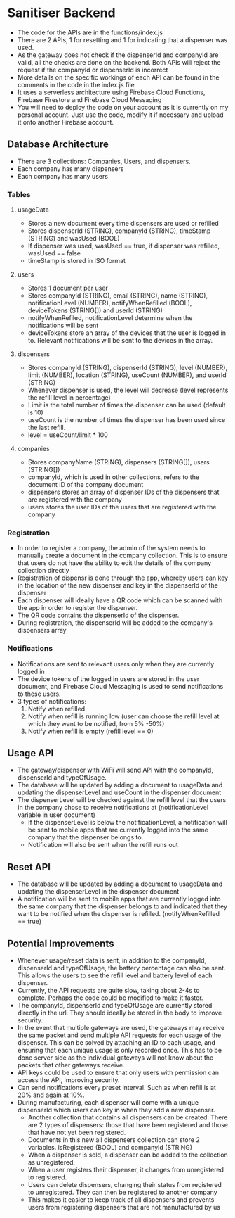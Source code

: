 # Sanitiser Backend
- The code for the APIs are in the functions/index.js
- There are 2 APIs, 1 for resetting and 1 for indicating that a dispenser was used.
- As the gateway does not check if the dispenserId and companyId are valid, all the checks are done on the backend. Both APIs will reject the request if the companyId or dispenserId is incorrect
- More details on the specific workings of each API can be found in the comments in the code in the index.js file
- It uses a serverless architecture using Firebase Cloud Functions, Firebase Firestore and Firebase Cloud Messaging
- You will need to deploy the code on your account as it is currently on my personal account. Just use the code, modify it if necessary and upload it onto another Firebase account.

## Database Architecture
- There are 3 collections: Companies, Users, and dispensers.
- Each company has many dispensers
- Each company has many users 

### Tables 
1) usageData
    - Stores a new document every time dispensers are used or refilled
    - Stores dispenserId (STRING), companyId (STRING), timeStamp (STRING) and wasUsed (BOOL)
    - If dispenser was used, wasUsed == true, if dispenser was refilled, wasUsed == false
    - timeStamp is stored in ISO format
    
2) users
    - Stores 1 document per user
    - Stores companyId (STRING), email (STRING), name (STRING), notificationLevel (NUMBER), notifyWhenRefilled (BOOL), deviceTokens (STRING[]) and userId (STRING)
    - notifyWhenRefiled, notificationLevel determine when the notifications will be sent
    - deviceTokens store an array of the devices that the user is logged in to. Relevant notifications will be sent to the devices in the array.
    
3) dispensers
    - Stores companyId (STRING), dispenserId (STRING), level (NUMBER), limit (NUMBER), location (STRING), useCount (NUMBER), and userId (STRING)
    - Whenever dispenser is used, the level will decrease (level represents the refill level in percentage)
    - Limit is the total number of times the dispenser can be used (default is 10)
    - useCount is the number of times the dispenser has been used since the last refill.
    - level = useCount/limit * 100
    
4) companies
    - Stores companyName (STRING), dispensers (STRING[]), users (STRING[])
    - companyId, which is used in other collections, refers to the document ID of the company document
    - dispensers stores an array of dispenser IDs of the dispensers that are registered with the company
    - users stores the user IDs of the users that are registered with the company
    
### Registration
- In order to register a company, the admin of the system needs to manually create a document in the company collection. This is to ensure that users do not have the ability to edit the details of the company collection directly
- Registration of dispensr is done through the app, whereby users can key in the location of the new dispenser and key in the dispenserId of the dispenser
- Each dispenser will ideally have a QR code which can be scanned with the app in order to register the dispenser.
- The QR code contains the dispenserId of the dispenser.
- During registration, the dispenserId will be added to the company's dispensers array

### Notifications
- Notifications are sent to relevant users only when they are currently logged in
- The device tokens of the logged in users are stored in the user document, and Firebase Cloud Messaging is used to send notifications to these users.
- 3 types of notifications: 
    1) Notify when refilled
    2) Notify when refill is running low (user can choose the refill level at which they want to be notified, from 5% -50%)
    3) Notify when refill is empty (refill level == 0)

## Usage API
- The gateway/dispenser with WiFi will send API with the companyId, dispenserId and typeOfUsage.
- The database will be updated by adding a document to usageData and updating the dispenserLevel and useCount in the dispenser document
- The dispenserLevel will be checked against the refill level that the users in the company chose to receive notifications at (notificationLevel variable in user document)
    - If the dispenserLevel is below the notificationLevel, a notification will be sent to mobile apps that are currently logged into the same company that the dispenser belongs to.
    - Notification will also be sent when the refill runs out

## Reset API
- The database will be updated by adding a document to usageData and updating the dispenserLevel in the dispenser document
- A notification will be sent to mobile apps that are currently logged into the same company that the dispenser belongs to and indicated that they want to be notified when the dispenser is refilled. (notifyWhenRefilled == true)


## Potential Improvements
- Whenever usage/reset data is sent, in addition to the companyId, dispenserId and typeOfUsage, the battery percentage can also be sent. This allows the users to see the refill level and battery level of each dispenser.
- Currently, the API requests are quite slow, taking about 2-4s to complete. Perhaps the code could be modified to make it faster.
- The companyId, dispenserId and typeOfUsage are currently stored directly in the url. They should ideally be stored in the body to improve security.
- In the event that multiple gateways are used, the gateways may receive the same packet and send multiple API requests for each usage of the dispenser. This can be solved by attaching an ID to each usage, and ensuring that each unique usage is only recorded once. This has to be done server side as the individual gateways will not know about the packets that other gateways receive.
- API keys could be used to ensure that only users with permission can access the API, improving security.
- Can send notifications every preset interval. Such as when refill is at 20% and again at 10%.
- During manufacturing, each dispenser will come with a unique dispenserId which users can key in when they add a new dispenser.
    - Another collection that contains all dispensers can be created. There are 2 types of dispensers: those that have been registered and those that have not yet been registered.
    - Documents in this new all dispensers collection can store 2 variables. isRegistered (BOOL) and companyId (STRING)
    - When a dispenser is sold, a dispenser can be added to the collection as unregistered.
    - When a user registers their dispenser, it changes from unregistered to registered.
    - Users can delete dispensers, changing their status from registered to unregistered. They can then be registered to another company
    - This makes it easier to keep track of all dispensers and prevents users from registering dispensers that are not manufactured by us